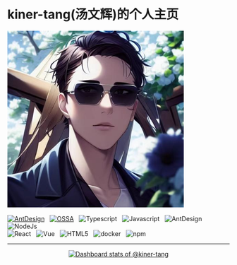 # kiner-tang(汤文辉)的个人主页

<img src="./assets/images/avatar.jpg" width="400" />

[![AntDesign](https://img.shields.io/badge/Member_Of_AntDesign-blue?logo=antdesign)](https://github.com/ant-design) &nbsp; [![OSSA](https://img.shields.io/badge/Member_Of_OSSA-orange)](https://github.com/NeteaseYanxuan/OSSA) &nbsp; ![Typescript](https://img.shields.io/badge/-Typescript-E34F26?style=flat-square&logo=Typescript&logoColor=white) &nbsp; ![Javascript](https://img.shields.io/badge/-Javascript-E34F26?style=flat-square&logo=Javascript&logoColor=white) &nbsp; ![AntDesign](https://img.shields.io/badge/-AntDesign-E34F26?style=flat-square&logo=ant-design&logoColor=white) &nbsp; ![NodeJs](https://img.shields.io/badge/-NodeJs-E34F26?style=flat-square&logo=Node.js&logoColor=white) <br/> ![React](https://img.shields.io/badge/-React-E34F26?style=flat-square&logo=react&logoColor=white) &nbsp; ![Vue](https://img.shields.io/badge/-Vue-E34F26?style=flat-square&logo=vue.js&logoColor=white) &nbsp; ![HTML5](https://img.shields.io/badge/-HTML5-E34F26?style=flat-square&logo=HTML5&logoColor=white) &nbsp; ![docker](https://img.shields.io/badge/-Docker-E34F26?style=flat-square&logo=docker&logoColor=white) &nbsp; ![npm](https://img.shields.io/badge/-NPM-E34F26?style=flat-square&logo=npm&logoColor=white)

---

<a href="https://next.ossinsight.io/widgets/official/compose-user-dashboard-stats?user_id=10286961" target="_blank" style="display: block" align="center">
  <picture>
    <source media="(prefers-color-scheme: dark)" srcset="https://next.ossinsight.io/widgets/official/compose-user-dashboard-stats/thumbnail.png?user_id=10286961&image_size=auto&color_scheme=dark" width="771" height="auto">
    <img alt="Dashboard stats of @kiner-tang" src="https://next.ossinsight.io/widgets/official/compose-user-dashboard-stats/thumbnail.png?user_id=10286961&image_size=auto&color_scheme=light" width="771" height="auto">
  </picture>
</a>







